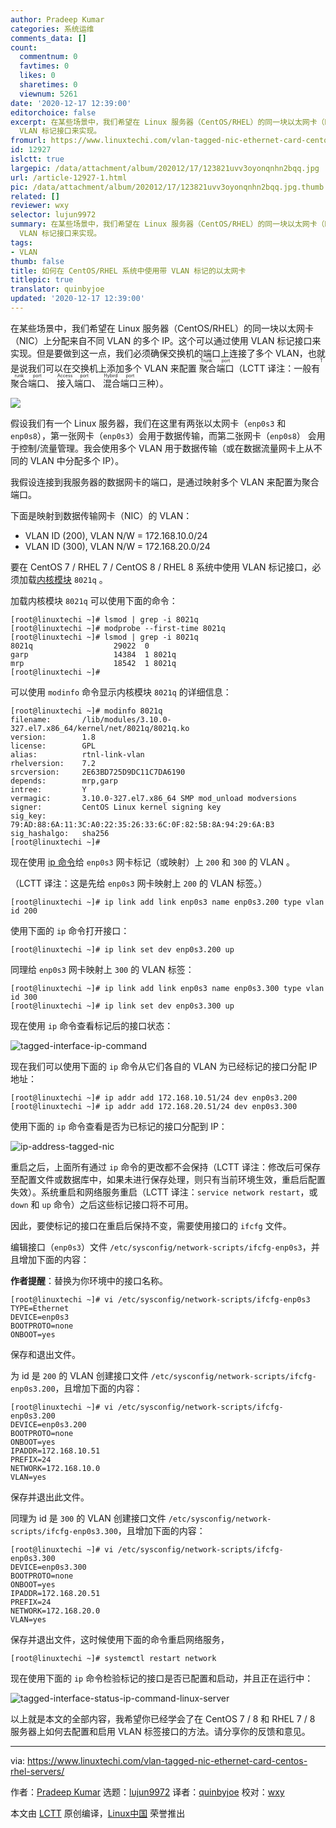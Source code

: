 ```yaml
---
author: Pradeep Kumar
categories: 系统运维
comments_data: []
count:
  commentnum: 0
  favtimes: 0
  likes: 0
  sharetimes: 0
  viewnum: 5261
date: '2020-12-17 12:39:00'
editorchoice: false
excerpt: 在某些场景中，我们希望在 Linux 服务器（CentOS/RHEL）的同一块以太网卡（NIC）上分配来自不同 VLAN 的多个 IP。这个可以通过使用
  VLAN 标记接口来实现。
fromurl: https://www.linuxtechi.com/vlan-tagged-nic-ethernet-card-centos-rhel-servers/
id: 12927
islctt: true
largepic: /data/attachment/album/202012/17/123821uvv3oyonqnhn2bqq.jpg
url: /article-12927-1.html
pic: /data/attachment/album/202012/17/123821uvv3oyonqnhn2bqq.jpg.thumb.jpg
related: []
reviewer: wxy
selector: lujun9972
summary: 在某些场景中，我们希望在 Linux 服务器（CentOS/RHEL）的同一块以太网卡（NIC）上分配来自不同 VLAN 的多个 IP。这个可以通过使用
  VLAN 标记接口来实现。
tags:
- VLAN
thumb: false
title: 如何在 CentOS/RHEL 系统中使用带 VLAN 标记的以太网卡
titlepic: true
translator: quinbyjoe
updated: '2020-12-17 12:39:00'
---
```


在某些场景中，我们希望在 Linux 服务器（CentOS/RHEL）的同一块以太网卡（NIC）上分配来自不同 VLAN 的多个 IP。这个可以通过使用 VLAN 标记接口来实现。但是要做到这一点，我们必须确保交换机的端口上连接了多个 VLAN，也就是说我们可以在交换机上添加多个 VLAN 来配置<ruby> 聚合端口 <rt>  Trunk port </rt></ruby>（LCTT 译注：一般有<ruby> 聚合端口 <rt>  Trunk port </rt></ruby>、<ruby> 接入端口 <rt>  Access port </rt></ruby>、<ruby> 混合端口 <rt>  Hybird port </rt></ruby>三种）。


![](/data/attachment/album/202012/17/123821uvv3oyonqnhn2bqq.jpg)


假设我们有一个 Linux 服务器，我们在这里有两张以太网卡（`enp0s3` 和 `enp0s8`），第一张网卡（`enp0s3`）会用于数据传输，而第二张网卡（`enp0s8`） 会用于控制/流量管理。我会使用多个 VLAN 用于数据传输（或在数据流量网卡上从不同的 VLAN 中分配多个 IP）。


我假设连接到我服务器的数据网卡的端口，是通过映射多个 VLAN 来配置为聚合端口。


下面是映射到数据传输网卡（NIC）的 VLAN：


* VLAN ID (200), VLAN N/W = 172.168.10.0/24
* VLAN ID (300), VLAN N/W = 172.168.20.0/24


要在 CentOS 7 / RHEL 7 / CentOS 8 / RHEL 8 系统中使用 VLAN 标记接口，必须加载[内核模块](https://www.linuxtechi.com/how-to-manage-kernel-modules-in-linux/) `8021q` 。


加载内核模块 `8021q` 可以使用下面的命令：



```
[root@linuxtechi ~]# lsmod | grep -i 8021q
[root@linuxtechi ~]# modprobe --first-time 8021q
[root@linuxtechi ~]# lsmod | grep -i 8021q
8021q                  29022  0
garp                   14384  1 8021q
mrp                    18542  1 8021q
[root@linuxtechi ~]#

```

可以使用 `modinfo` 命令显示内核模块 `8021q` 的详细信息：



```
[root@linuxtechi ~]# modinfo 8021q
filename:       /lib/modules/3.10.0-327.el7.x86_64/kernel/net/8021q/8021q.ko
version:        1.8
license:        GPL
alias:          rtnl-link-vlan
rhelversion:    7.2
srcversion:     2E63BD725D9DC11C7DA6190
depends:        mrp,garp
intree:         Y
vermagic:       3.10.0-327.el7.x86_64 SMP mod_unload modversions
signer:         CentOS Linux kernel signing key
sig_key:        79:AD:88:6A:11:3C:A0:22:35:26:33:6C:0F:82:5B:8A:94:29:6A:B3
sig_hashalgo:   sha256
[root@linuxtechi ~]#

```

现在使用 [ip 命令](https://www.linuxtechi.com/ip-command-examples-for-linux-users/)给 `enp0s3` 网卡标记（或映射）上 `200` 和 `300` 的 VLAN 。


（LCTT 译注：这是先给 `enp0s3` 网卡映射上 `200` 的 VLAN 标签。）



```
[root@linuxtechi ~]# ip link add link enp0s3 name enp0s3.200 type vlan id 200

```

使用下面的 `ip` 命令打开接口：



```
[root@linuxtechi ~]# ip link set dev enp0s3.200 up

```

同理给 `enp0s3` 网卡映射上 `300` 的 VLAN 标签：



```
[root@linuxtechi ~]# ip link add link enp0s3 name enp0s3.300 type vlan id 300
[root@linuxtechi ~]# ip link set dev enp0s3.300 up

```

现在使用 `ip` 命令查看标记后的接口状态：


![tagged-interface-ip-command](/data/attachment/album/202012/17/123939tumm5uvmdapv94mu.jpg)


现在我们可以使用下面的 `ip` 命令从它们各自的 VLAN 为已经标记的接口分配 IP 地址：



```
[root@linuxtechi ~]# ip addr add 172.168.10.51/24 dev enp0s3.200
[root@linuxtechi ~]# ip addr add 172.168.20.51/24 dev enp0s3.300

```

使用下面的 `ip` 命令查看是否为已标记的接口分配到 IP：


![ip-address-tagged-nic](/data/attachment/album/202012/17/123941gxfexy9wmyen7ye7.jpg)


重启之后，上面所有通过 `ip` 命令的更改都不会保持（LCTT 译注：修改后可保存至配置文件或数据库中，如果未进行保存处理，则只有当前环境生效，重启后配置失效）。系统重启和网络服务重启（LCTT 译注：`service network restart`，或 `down` 和 `up` 命令）之后这些标记接口将不可用。


因此，要使标记的接口在重启后保持不变，需要使用接口的 `ifcfg` 文件。


编辑接口（`enp0s3`）文件 `/etc/sysconfig/network-scripts/ifcfg-enp0s3`，并且增加下面的内容：


**作者提醒**：替换为你环境中的接口名称。



```
[root@linuxtechi ~]# vi /etc/sysconfig/network-scripts/ifcfg-enp0s3
TYPE=Ethernet
DEVICE=enp0s3
BOOTPROTO=none
ONBOOT=yes

```

保存和退出文件。


为 id 是 `200` 的 VLAN 创建接口文件 `/etc/sysconfig/network-scripts/ifcfg-enp0s3.200`，且增加下面的内容：



```
[root@linuxtechi ~]# vi /etc/sysconfig/network-scripts/ifcfg-enp0s3.200
DEVICE=enp0s3.200
BOOTPROTO=none
ONBOOT=yes
IPADDR=172.168.10.51
PREFIX=24
NETWORK=172.168.10.0
VLAN=yes

```

保存并退出此文件。


同理为 id 是 `300` 的 VLAN 创建接口文件 `/etc/sysconfig/network-scripts/ifcfg-enp0s3.300`，且增加下面的内容：



```
[root@linuxtechi ~]# vi /etc/sysconfig/network-scripts/ifcfg-enp0s3.300
DEVICE=enp0s3.300
BOOTPROTO=none
ONBOOT=yes
IPADDR=172.168.20.51
PREFIX=24
NETWORK=172.168.20.0
VLAN=yes

```

保存并退出文件，这时候使用下面的命令重启网络服务，



```
[root@linuxtechi ~]# systemctl restart network

```

现在使用下面的 `ip` 命令检验标记的接口是否已配置和启动，并且正在运行中：


![tagged-interface-status-ip-command-linux-server](/data/attachment/album/202012/17/123942e5h9p94ieldimeil.jpg)


以上就是本文的全部内容，我希望你已经学会了在 CentOS 7 / 8 和 RHEL 7 / 8 服务器上如何去配置和启用 VLAN 标签接口的方法。请分享你的反馈和意见。




---


via: <https://www.linuxtechi.com/vlan-tagged-nic-ethernet-card-centos-rhel-servers/>


作者：[Pradeep Kumar](https://www.linuxtechi.com/author/pradeep/) 选题：[lujun9972](https://github.com/lujun9972) 译者：[quinbyjoe](https://github.com/quinbyjoe) 校对：[wxy](https://github.com/wxy)


本文由 [LCTT](https://github.com/LCTT/TranslateProject) 原创编译，[Linux中国](https://linux.cn/) 荣誉推出